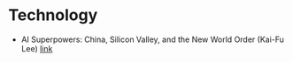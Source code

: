 # Technology

- AI Superpowers: China, Silicon Valley, and the New World Order (Kai-Fu Lee) [link](https://www.goodreads.com/book/show/38242135-ai-superpowers)